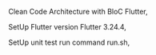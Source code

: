 Clean Code Architecture with BloC Flutter, 

SetUp Flutter version Flutter 3.24.4,

SetUp unit test run command run.sh,
